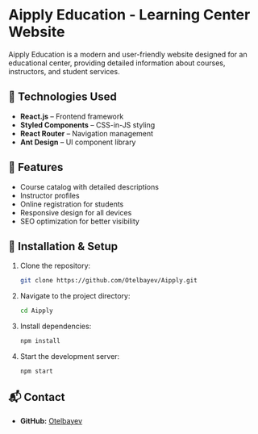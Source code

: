 # Aipply Education - Learning Center Website

Aipply Education is a modern and user-friendly website designed for an educational center, providing detailed information about courses, instructors, and student services.

## 🚀 Technologies Used
- **React.js** – Frontend framework
- **Styled Components** – CSS-in-JS styling
- **React Router** – Navigation management
- **Ant Design** – UI component library

## 📂 Features
- Course catalog with detailed descriptions
- Instructor profiles
- Online registration for students
- Responsive design for all devices
- SEO optimization for better visibility

## 🔧 Installation & Setup
1. Clone the repository:
   ```sh
   git clone https://github.com/Otelbayev/Aipply.git
   ```
2. Navigate to the project directory:
   ```sh
   cd Aipply
   ```
3. Install dependencies:
   ```sh
   npm install
   ```
4. Start the development server:
   ```sh
   npm start
   ```

## 📬 Contact
- **GitHub:** [Otelbayev](https://github.com/Otelbayev/Aipply)

